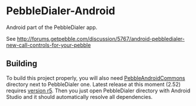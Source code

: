 PebbleDialer-Android
====================

Android part of the PebbleDialer app.

See http://forums.getpebble.com/discussion/5767/android-pebbledialer-new-call-controls-for-your-pebble

## Building

To build this project properly, you will also need [PebbleAndroidCommons](https://github.com/matejdro/PebbleAndroidCommons) directory next to PebbleDialer one. Latest release at this moment (2.52) requires [version r5](https://github.com/matejdro/PebbleAndroidCommons/tree/r1).  Then you just open PebbleDialer directory with Android Studio and it should automatically resolve all dependencies.